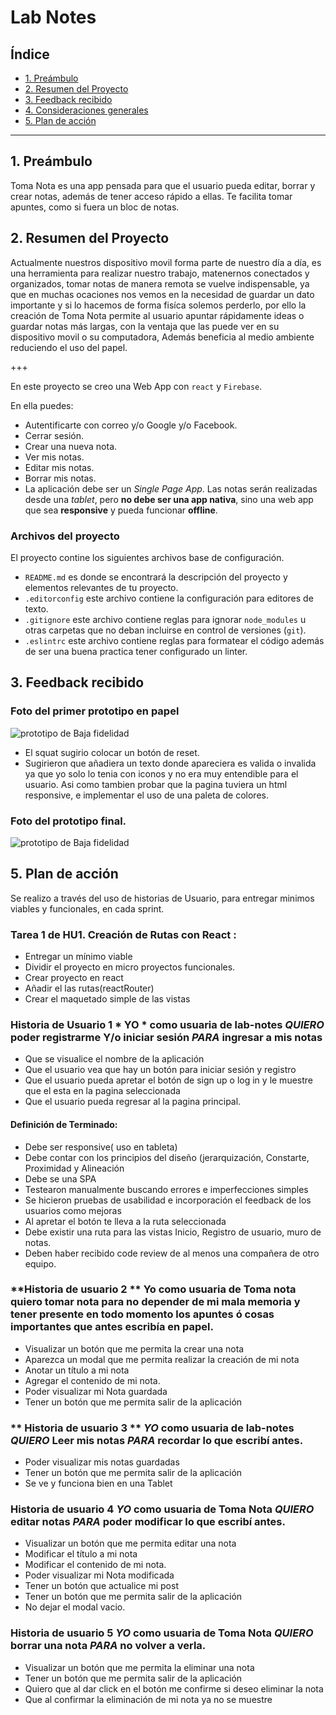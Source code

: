 # Lab Notes

## Índice

* [1. Preámbulo](#1-preámbulo)
* [2. Resumen del Proyecto](#2-resumen-del-proyecto)
* [3. Feedback recibido](#3-Feedback-recibido)
* [4. Consideraciones generales](#4-consideraciones-generales)
* [5. Plan de acción](#5-Plan-de-acción)

***

## 1. Preámbulo

Toma Nota es una app pensada para que el usuario pueda editar, borrar y crear notas, además de tener acceso rápido a ellas. Te facilita tomar apuntes, como si fuera un bloc de notas. 

## 2. Resumen del Proyecto

Actualmente nuestros dispositivo movil forma parte de nuestro día a día, es una herramienta para realizar nuestro trabajo, matenernos conectados y organizados, tomar notas de manera remota se vuelve indispensable, ya que en muchas ocaciones nos vemos en la necesidad de guardar un dato importante y si lo hacemos de forma  fisíca solemos perderlo, por ello la creación de Toma Nota permite al usuario apuntar rápidamente ideas o guardar notas más largas, con la ventaja que las puede ver en su dispositivo movil o su computadora, Además beneficia al medio ambiente reduciendo el uso del papel.

+++


En este proyecto se creo una Web App con `react` y `Firebase`.

En ella puedes:
* Autentificarte con correo y/o Google y/o Facebook.
* Cerrar sesión.
* Crear una nueva nota.
* Ver mis notas.
* Editar mis notas.
* Borrar mis notas.
* La aplicación debe ser un _Single Page App_. Las notas serán realizadas desde
una _tablet_, pero **no debe ser una app nativa**, sino una web app que sea
**responsive** y pueda funcionar **offline**.


### Archivos del proyecto

El proyecto contine  los siguientes archivos base de configuración.

* `README.md` es donde se encontrará la descripción del proyecto y elementos
  relevantes de tu proyecto.  
* `.editorconfig` este archivo contiene la configuración para editores de texto.
* `.gitignore`  este archivo contiene reglas para ignorar `node_modules` u otras
  carpetas que no deban incluirse en control de versiones (`git`).
* `.eslintrc` este archivo contiene reglas para formatear el código además de
  ser una buena practica tener configurado un linter.
  


## 3. Feedback recibido

### Foto del primer prototipo en papel 
![prototipo de Baja fidelidad]()

* El squat sugirio colocar un botón de reset.
* Sugirieron que añadiera un texto donde apareciera es valida o invalida ya que yo solo lo tenia con iconos y no era muy entendible para el usuario. Asi como tambien probar que la pagina tuviera un html responsive, e implementar el uso de una paleta de colores.

 ### Foto del prototipo final.
![prototipo de Baja fidelidad]()


## 5. Plan de acción

Se realizo a través del uso de historias de Usuario, para entregar minimos viables y funcionales, en cada sprint.

### Tarea 1 de HU1. Creación de Rutas con React :

* Entregar un mínimo viable
* Dividir el proyecto en micro proyectos funcionales.
* Crear proyecto en react
* Añadir el las rutas(reactRouter)
* Crear el maquetado simple de las vistas

### Historia de Usuario 1 * YO * como usuaria de lab-notes *QUIERO* poder registrarme Y/o iniciar sesión *PARA* ingresar a mis notas
* Que se visualice el nombre de la aplicación
* Que el usuario vea que hay un botón para iniciar sesión y registro
* Que el usuario pueda apretar el botón de sign up o log in y le muestre que el esta en la pagina seleccionada
* Que el usuario pueda regresar al la pagina principal.

#### Definición de Terminado:
* Debe ser responsive( uso en tableta)
* Debe contar con los principios del diseño (jerarquización, Constarte, Proximidad y Alineación
* Debe se una SPA
* Testearon manualmente buscando errores e imperfecciones simples
* Se hicieron pruebas de usabilidad e incorporación el feedback de los usuarios como mejoras
* Al apretar el botón te lleva a la ruta seleccionada
* Debe existir una ruta para las vistas Inicio, Registro de usuario, muro de notas.
* Deben haber recibido code review de al menos una compañera de otro equipo.

### **Historia de usuario 2 ** Yo como usuaria de Toma nota quiero tomar nota para no depender de mi mala memoria y tener presente en todo momento los apuntes ó cosas importantes que antes escribía en papel.

* Visualizar un botón que me permita la crear una nota
* Aparezca un modal que me permita realizar la creación de mi nota
* Anotar un título a mi nota
* Agregar el contenido de mi nota.
* Poder visualizar mi Nota guardada
* Tener un botón que me permita salir de la aplicación

### ** Historia de usuario 3 **  *YO* como usuaria de lab-notes *QUIERO* Leer mis notas *PARA* recordar lo que escribí antes.
* Poder visualizar mis notas guardadas
* Tener un botón que me permita salir de la aplicación
* Se ve y funciona bien en una Tablet


### **Historia de usuario 4** *YO* como usuaria de Toma Nota *QUIERO* editar notas *PARA* poder modificar lo que escribí antes.
* Visualizar un botón que me permita editar una nota
* Modificar el título a mi nota
* Modificar el contenido de mi nota.
* Poder visualizar mi Nota modificada
* Tener un botón que actualice mi post
* Tener un botón que me permita salir de la aplicación
* No dejar el modal vacio.


### **Historia de usuario 5** *YO* como usuaria de Toma Nota *QUIERO* borrar una nota *PARA* no volver a verla.
* Visualizar un botón que me permita la eliminar una nota
* Tener un botón que me permita salir de la aplicación
* Quiero que al dar click en el botón me confirme si deseo eliminar la nota
* Que al confirmar la eliminación de mi nota ya no se muestre







